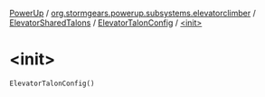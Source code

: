 [PowerUp](../../../index.md) / [org.stormgears.powerup.subsystems.elevatorclimber](../../index.md) / [ElevatorSharedTalons](../index.md) / [ElevatorTalonConfig](index.md) / [&lt;init&gt;](./-init-.md)

# &lt;init&gt;

`ElevatorTalonConfig()`